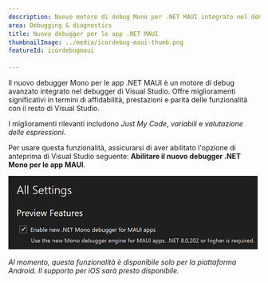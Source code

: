 ```yaml
---
description: Nuovo motore di debug Mono per .NET MAUI integrato nel debugger di Visual Studio Core.
area: Debugging & diagnostics
title: Nuovo debugger per le app .NET MAUI
thumbnailImage: ../media/icordebug-maui-thumb.png
featureId: icordebugmaui

---
```



Il nuovo debugger Mono per le app .NET MAUI è un motore di debug avanzato integrato nel debugger di Visual Studio. Offre miglioramenti significativi in termini di affidabilità, prestazioni e parità delle funzionalità con il resto di Visual Studio.

I miglioramenti rilevanti includono *Just My Code*, *variabili* e *valutazione delle espressioni*.

Per usare questa funzionalità, assicurarsi di aver abilitato l'opzione di anteprima di Visual Studio seguente: **Abilitare il nuovo debugger .NET Mono per le app MAUI**.

![Nuovo debugger per le app .NET MAUI](../media/icordebug-maui.png)

*Al momento, questa funzionalità è disponibile solo per la piattaforma Android. Il supporto per iOS sarà presto disponibile.*
